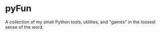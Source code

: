 # pyFun
A collection of my small Python tools, utilities, and "games" in the loosest sense of the word.
